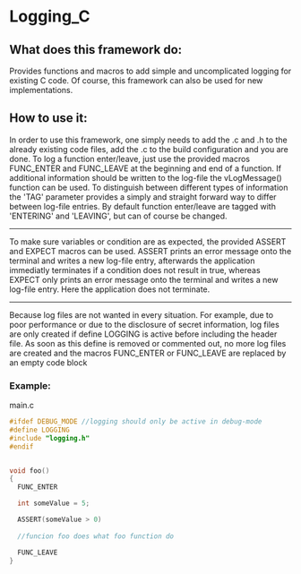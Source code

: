 # Logging_C

## What does this framework do:
Provides functions and macros to add simple and uncomplicated logging for existing C code. Of course, this framework can also be used for new implementations.


## How to use it:
In order to use this framework, one simply needs to add the .c and .h to the already existing code files, add the .c to the build configuration and you are done. 
To log a function enter/leave, just use the provided macros FUNC_ENTER and FUNC_LEAVE at the beginning and end of a function. If additional information should be written to the log-file the vLogMessage() function can be used. To distinguish between different types of information the 'TAG' parameter provides a simply and straight forward way to differ between log-file entries. By default function enter/leave are tagged with 'ENTERING' and 'LEAVING', but can of course be changed. 

---

To make sure variables or condition are as expected, the provided ASSERT and EXPECT macros can be used. ASSERT prints an error message onto the terminal and writes a new log-file entry, afterwards the application immediatly terminates if a condition does not result in true, whereas EXPECT only prints an error message onto the terminal and writes a new log-file entry. Here the application does not terminate. 

---

Because log files are not wanted in every situation. For example, due to poor performance or due to the disclosure of secret information, log files are only created if define LOGGING is active before including the header file. As soon as this define is removed or commented out, no more log files are created and the macros FUNC_ENTER or FUNC_LEAVE are replaced by an empty code block

### Example:
main.c
```C
#ifdef DEBUG_MODE //logging should only be active in debug-mode
#define LOGGING
#include "logging.h"
#endif


void foo()
{
  FUNC_ENTER

  int someValue = 5;

  ASSERT(someValue > 0)
  
  //funcion foo does what foo function do

  FUNC_LEAVE
}
```

